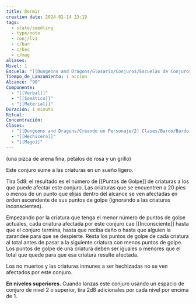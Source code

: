 ```yaml
---
title: Dormir
creation date: 2024-02-14 23:19
tags:
  - state/seedling
  - type/note
  - conj/lv1
  - c/bar
  - c/hec
  - c/mag
aliases: 
Nivel: 1
Escuela: "[[Dungeons and Dragons/Glosario/Conjuros/Escuelas de Conjuros/Encantamiento]]"
Tiempo_de_Lanzamiento: 1 accion
Alcance: "90"
Componente:
  - "[[Verbal]]"
  - "[[Somático]]"
  - "[[Material]]"
Duración: 1 minuto
Ritual: 
Concentración: 
Clases:
  - "[[Dungeons and Dragons/Creando un Personaje/2) Clases/Bardo/Bardo]]"
  - "[[Hechicero]]"
  - "[[Mago]]"
---
```

(una pizca de arena fina, pétalos de rosa y un grillo)

Este conjuro sume a las criaturas en un sueño ligero. 

Tira 5d8: el resultado es el número de [[Puntos de Golpe]] de criaturas a los que puede afectar este conjuro. Las criaturas que se encuentren a 20 pies o menos de un punto que elijas dentro del alcance se ven afectadas en orden ascendente de sus puntos de golpe (ignorando a las criaturas inconscientes).

Empezando por la criatura que tenga el menor número de puntos de golpe actuales, cada criatura afectada por este conjuro cae [[Inconsciente]] hasta que el conjuro termina, hasta que reciba daño o hasta que alguien la zarandee para que se despierte. Resta los puntos de golpe de cada criatura al total antes de pasar a la siguiente criatura con menos puntos de golpe. Los puntos de golpe de una criatura deben ser iguales o menores que el total que quede para que esa criatura resulte afectada.

Los no muertos y las criaturas inmunes a ser hechizadas no se ven afectados por este conjuro.

**En niveles superiores.** Cuando lanzas este conjuro usando un espacio de conjuro de nivel 2 o superior, tira 2d8 adicionales por cada nivel por encima de 1.
